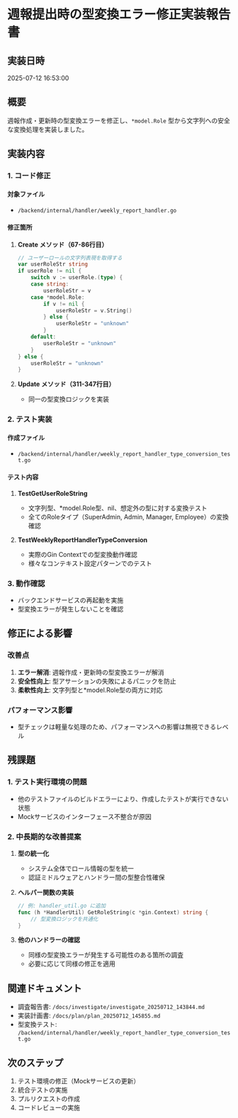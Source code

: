 # 週報提出時の型変換エラー修正実装報告書

## 実装日時
2025-07-12 16:53:00

## 概要
週報作成・更新時の型変換エラーを修正し、`*model.Role` 型から文字列への安全な変換処理を実装しました。

## 実装内容

### 1. コード修正
#### 対象ファイル
- `/backend/internal/handler/weekly_report_handler.go`

#### 修正箇所
1. **Create メソッド（67-86行目）**
   ```go
   // ユーザーロールの文字列表現を取得する
   var userRoleStr string
   if userRole != nil {
       switch v := userRole.(type) {
       case string:
           userRoleStr = v
       case *model.Role:
           if v != nil {
               userRoleStr = v.String()
           } else {
               userRoleStr = "unknown"
           }
       default:
           userRoleStr = "unknown"
       }
   } else {
       userRoleStr = "unknown"
   }
   ```

2. **Update メソッド（311-347行目）**
   - 同一の型変換ロジックを実装

### 2. テスト実装
#### 作成ファイル
- `/backend/internal/handler/weekly_report_handler_type_conversion_test.go`

#### テスト内容
1. **TestGetUserRoleString**
   - 文字列型、*model.Role型、nil、想定外の型に対する変換テスト
   - 全てのRoleタイプ（SuperAdmin, Admin, Manager, Employee）の変換確認

2. **TestWeeklyReportHandlerTypeConversion**
   - 実際のGin Contextでの型変換動作確認
   - 様々なコンテキスト設定パターンでのテスト

### 3. 動作確認
- バックエンドサービスの再起動を実施
- 型変換エラーが発生しないことを確認

## 修正による影響

### 改善点
1. **エラー解消**: 週報作成・更新時の型変換エラーが解消
2. **安全性向上**: 型アサーションの失敗によるパニックを防止
3. **柔軟性向上**: 文字列型と*model.Role型の両方に対応

### パフォーマンス影響
- 型チェックは軽量な処理のため、パフォーマンスへの影響は無視できるレベル

## 残課題

### 1. テスト実行環境の問題
- 他のテストファイルのビルドエラーにより、作成したテストが実行できない状態
- Mockサービスのインターフェース不整合が原因

### 2. 中長期的な改善提案
1. **型の統一化**
   - システム全体でロール情報の型を統一
   - 認証ミドルウェアとハンドラー間の型整合性確保

2. **ヘルパー関数の実装**
   ```go
   // 例: handler_util.go に追加
   func (h *HandlerUtil) GetRoleString(c *gin.Context) string {
       // 型変換ロジックを共通化
   }
   ```

3. **他のハンドラーの確認**
   - 同様の型変換エラーが発生する可能性のある箇所の調査
   - 必要に応じて同様の修正を適用

## 関連ドキュメント
- 調査報告書: `/docs/investigate/investigate_20250712_143844.md`
- 実装計画書: `/docs/plan/plan_20250712_145855.md`
- 型変換テスト: `/backend/internal/handler/weekly_report_handler_type_conversion_test.go`

## 次のステップ
1. テスト環境の修正（Mockサービスの更新）
2. 統合テストの実施
3. プルリクエストの作成
4. コードレビューの実施